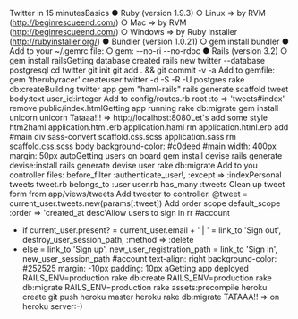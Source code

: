 Twitter in 15 minutesBasics
● Ruby (version 1.9.3)
○ Linux
=> by RVM (http://beginrescueend.com/)
○ Mac
=> by RVM (http://beginrescueend.com/)
○ Windows => by Ruby installer (http://rubyinstaller.org/)
● Bundler (version 1.0.21)
○ gem install bundler
● Add to your ~/.gemrc file:
○ gem: --no-ri --no-rdoc
● Rails (version 3.2)
○ gem install railsGetting database created
rails new twitter --database postgresql
cd twitter
git init
git add . && git commit -v -a
Add to gemfile:
gem 'therubyracer'
createuser twitter -d -S -R -U postgres
rake db:createBuilding twitter app
gem "haml-rails"
rails generate scaffold tweet body:text user_id:integer
Add to config/routes.rb
root :to => 'tweets#index'
remove public/index.htmlGetting app running
rake db:migrate
gem install unicorn
unicorn
Tataaa!!! => http://localhost:8080Let's add some style
htm2haml application.html.erb application.haml
rm application.html.erb
add #main div
sass-convert scaffold.css.scss application.sass
rm scaffold.css.scss
body
background-color: #c0deed
#main
width: 400px
margin: 50px autoGetting users on board
gem install devise
rails generate devise:install
rails generate devise user
rake db:migrate
Add to you controller files:
before_filter :authenticate_user!, :except => :indexPersonal tweets
tweet.rb
belongs_to :user
user.rb
has_many :tweets
Clean up tweet form from app/views/tweets
Add tweeter to controller.
@tweet = current_user.tweets.new(params[:tweet])
Add order scope
default_scope :order => 'created_at desc'Allow users to sign in
rr
#account
- if current_user.present?
= current_user.email + ' | '
= link_to 'Sign out', destroy_user_session_path, :method
=> :delete
- else
= link_to 'Sign up', new_user_registration_path
= link_to 'Sign in', new_user_session_path
#account
text-align: right
background-color: #252525
margin: -10px
padding: 10px
aGetting app deployed
RAILS_ENV=production rake db:create
RAILS_ENV=production rake db:migrate
RAILS_ENV=production rake assets:precompile
heroku create
git push heroku master
heroku rake db:migrate
TATAAA!! => on heroku server:-)
